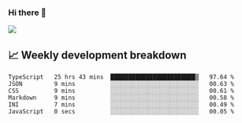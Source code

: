 ### Hi there 👋
<img align="center" src="https://github-readme-stats.vercel.app/api?username=Tumao727&show_icons=true&hide_title=true&theme=dracula" />


## 📈 Weekly development breakdown
<!--START_SECTION:waka-->

```text
TypeScript   25 hrs 43 mins  ████████████████████████▒   97.64 %
JSON         9 mins          ░░░░░░░░░░░░░░░░░░░░░░░░░   00.63 %
CSS          9 mins          ░░░░░░░░░░░░░░░░░░░░░░░░░   00.61 %
Markdown     9 mins          ░░░░░░░░░░░░░░░░░░░░░░░░░   00.58 %
INI          7 mins          ░░░░░░░░░░░░░░░░░░░░░░░░░   00.49 %
JavaScript   0 secs          ░░░░░░░░░░░░░░░░░░░░░░░░░   00.05 %
```

<!--END_SECTION:waka-->